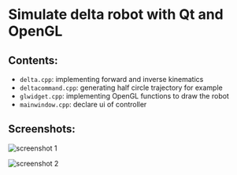 # Simulate delta robot with Qt and OpenGL

## Contents:

- `delta.cpp`: implementing forward and inverse kinematics 
- `deltacommand.cpp`: generating half circle trajectory for example 
- `glwidget.cpp`: implementing OpenGL functions to draw the robot
- `mainwindow.cpp`: declare ui of controller

## Screenshots:
![screenshot 1](https://imgur.com/aNru4iG.png)

![screenshot 2](https://imgur.com/hEcXSeN.png)

